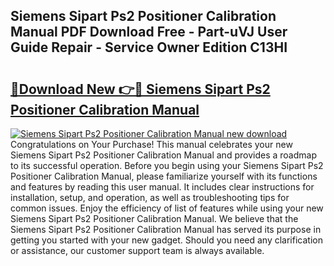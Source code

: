 ## Siemens Sipart Ps2 Positioner Calibration Manual PDF Download Free - Part-uVJ User Guide Repair - Service Owner Edition C13HI

# <h2><a href="http://cf16934.oget.top/?id=Siemens+Sipart+Ps2+Positioner+Calibration+Manual">🔗Download New 👉🔴 Siemens Sipart Ps2 Positioner Calibration Manual</a></h2>

[![Siemens Sipart Ps2 Positioner Calibration Manual new download](https://i.imgur.com/5g1atiW.png)](http://cf16934.oget.top/?id=Siemens+Sipart+Ps2+Positioner+Calibration+Manual)
Congratulations on Your Purchase! This manual celebrates your new Siemens Sipart Ps2 Positioner Calibration Manual and provides a roadmap to its successful operation. Before you begin using your Siemens Sipart Ps2 Positioner Calibration Manual, please familiarize yourself with its functions and features by reading this user manual. It includes clear instructions for installation, setup, and operation, as well as troubleshooting tips for common issues. Enjoy the efficiency of list of features while using your new Siemens Sipart Ps2 Positioner Calibration Manual. We believe that the Siemens Sipart Ps2 Positioner Calibration Manual has served its purpose in getting you started with your new gadget. Should you need any clarification or assistance, our customer support team is always available.
